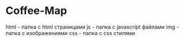 # Coffee-Map
html - папка с html страницами
js - папка с javascript файлами
img - папка с изображениями
css - папка с css стилями

